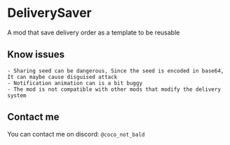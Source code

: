 # DeliverySaver
 
 A mod that save delivery order as a template to be reusable

 ## Know issues
	- Sharing seed can be dangerous, Since the seed is encoded in base64, It can maybe cause disguised attack
	- Notification animation can is a bit buggy
	- The mod is not compatible with other mods that modify the delivery system

## Contact me

You can contact me on discord: `@coco_not_bald`